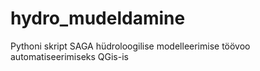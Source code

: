 # hydro_mudeldamine
Pythoni skript SAGA hüdroloogilise modelleerimise töövoo automatiseerimiseks QGis-is
